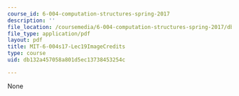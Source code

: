 ```yaml
---
course_id: 6-004-computation-structures-spring-2017
description: ''
file_location: /coursemedia/6-004-computation-structures-spring-2017/db132a457058a801d5ec13738453254c_MIT-6-004s17-Lec19-ImageCredits.pdf
file_type: application/pdf
layout: pdf
title: MIT-6-004s17-Lec19ImageCredits
type: course
uid: db132a457058a801d5ec13738453254c

---
```

None